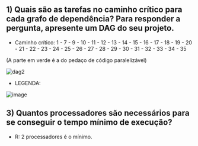 ## 1) Quais são as tarefas no caminho crítico para cada grafo de dependência? Para responder a pergunta, apresente um DAG do seu projeto.  
  
- Caminho crítico: 1 - 7 - 9 - 10 - 11 - 12 - 13 - 14 - 15 - 16 - 17 - 18 - 19 - 20 - 21 - 22 - 23 - 24 - 25 - 26 - 27 - 28 - 29 - 30 - 31 - 32 - 33 - 34 - 35

(A parte em verde é a do pedaço de código paralelizável)
  
![dag2](https://user-images.githubusercontent.com/16262291/197430646-ef7ce20b-2081-4274-93b3-3809539c800a.png)

- LEGENDA:   

![image](https://user-images.githubusercontent.com/74507357/197428629-35298324-d85d-4eed-86ef-3c338aee6b4e.png)  
  
  
  
  
## 3) Quantos processadores são necessários para se conseguir o tempo mínimo de execução?  
- R: 2 processadores é o mínimo.
